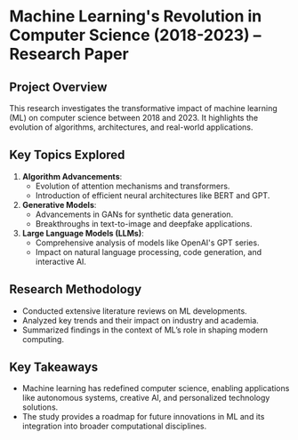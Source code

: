 # Machine Learning's Revolution in Computer Science (2018-2023) – Research Paper  

## Project Overview  
This research investigates the transformative impact of machine learning (ML) on computer science between 2018 and 2023. It highlights the evolution of algorithms, architectures, and real-world applications.  

## Key Topics Explored  
1. **Algorithm Advancements**:  
   - Evolution of attention mechanisms and transformers.  
   - Introduction of efficient neural architectures like BERT and GPT.  
2. **Generative Models**:  
   - Advancements in GANs for synthetic data generation.  
   - Breakthroughs in text-to-image and deepfake applications.  
3. **Large Language Models (LLMs)**:  
   - Comprehensive analysis of models like OpenAI's GPT series.  
   - Impact on natural language processing, code generation, and interactive AI.  

## Research Methodology  
- Conducted extensive literature reviews on ML developments.  
- Analyzed key trends and their impact on industry and academia.  
- Summarized findings in the context of ML’s role in shaping modern computing.  

## Key Takeaways  
- Machine learning has redefined computer science, enabling applications like autonomous systems, creative AI, and personalized technology solutions.  
- The study provides a roadmap for future innovations in ML and its integration into broader computational disciplines.  
